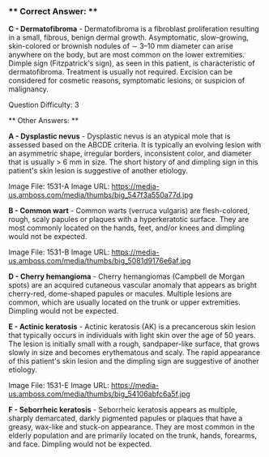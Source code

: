 ### ** Correct Answer: **

**C - Dermatofibroma** - Dermatofibroma is a fibroblast proliferation resulting in a small, fibrous, benign dermal growth. Asymptomatic, slow-growing, skin-colored or brownish nodules of ∼ 3–10 mm diameter can arise anywhere on the body, but are most common on the lower extremities. Dimple sign (Fitzpatrick's sign), as seen in this patient, is characteristic of dermatofibroma. Treatment is usually not required. Excision can be considered for cosmetic reasons, symptomatic lesions, or suspicion of malignancy.

Question Difficulty: 3

** Other Answers: **

**A - Dysplastic nevus** - Dysplastic nevus is an atypical mole that is assessed based on the ABCDE criteria. It is typically an evolving lesion with an asymmetric shape, irregular borders, inconsistent color, and diameter that is usually > 6 mm in size. The short history of and dimpling sign in this patient's skin lesion is suggestive of another etiology.

Image File: 1531-A
Image URL: https://media-us.amboss.com/media/thumbs/big_547f3a550a77d.jpg

**B - Common wart** - Common warts (verruca vulgaris) are flesh-colored, rough, scaly papules or plaques with a hyperkeratotic surface. They are most commonly located on the hands, feet, and/or knees and dimpling would not be expected.

Image File: 1531-B
Image URL: https://media-us.amboss.com/media/thumbs/big_5081d9176e6af.jpg

**D - Cherry hemangioma** - Cherry hemangiomas (Campbell de Morgan spots) are an acquired cutaneous vascular anomaly that appears as bright cherry-red, dome-shaped papules or macules. Multiple lesions are common, which are usually located on the trunk or upper extremities. Dimpling would not be expected.

**E - Actinic keratosis** - Actinic keratosis (AK) is a precancerous skin lesion that typically occurs in individuals with light skin over the age of 50 years. The lesion is initially small with a rough, sandpaper-like surface, that grows slowly in size and becomes erythematous and scaly. The rapid appearance of this patient's skin lesion and the dimpling sign are suggestive of another etiology.

Image File: 1531-E
Image URL: https://media-us.amboss.com/media/thumbs/big_54106abfc6a5f.jpg

**F - Seborrheic keratosis** - Seborrheic keratosis appears as multiple, sharply demarcated, darkly pigmented papules or plaques that have a greasy, wax-like and stuck-on appearance. They are most common in the elderly population and are primarily located on the trunk, hands, forearms, and face. Dimpling would not be expected.

